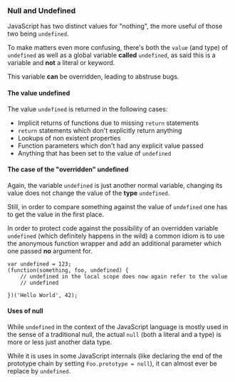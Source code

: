 ### Null and Undefined

JavaScript has two distinct values for "nothing", the more useful of those two
being `undefined`.

To make matters even more confusing, there's both the `value` (and type) of
`undefined` as well as a global variable **called** `undefined`, as said this is
a variable and **not** a literal or keyword.

This variable **can** be overridden, leading to abstruse bugs.

#### The value undefined

The value `undefined` is returned in the following cases:

 - Implicit returns of functions due to missing `return` statements
 - `return` statements which don't explicitly return anything
 - Lookups of non existent properties
 - Function parameters which don't had any explicit value passed
 - Anything that has been set to the value of `undefined`


#### The case of the "overridden" undefined

Again, the variable `undefined` is just another normal variable, changing its
value does not change the value of the **type** `undefined`.

Still, in order to compare something against the value of `undefined` one has
to get the value in the first place.

In order to protect code against the possibility of an overridden variable
`undefined` (which definitely happens in the wild) a common idiom is to use the
anonymous function wrapper and add an additional parameter which one passed
**no** argument for.

    var undefined = 123;
    (function(something, foo, undefined) {
        // undefined in the local scope does now again refer to the value
        // undefined

    })('Hello World', 42);

#### Uses of null

While `undefined` in the context of the JavaScript language is mostly used in
the sense of a traditional null, the actual `null` (both a literal and a type)
is more or less just another data type.

While it is uses in some JavaScript internals (like declaring the end of the
prototype chain by setting `Foo.prototype = null`), it can almost ever be
replace by `undefined`.

